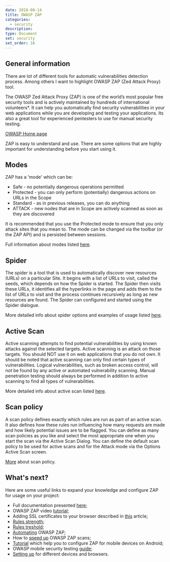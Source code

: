 ```yaml
---
date: 2018-08-14
title: OWASP ZAP
categories:
  - security
description:
type: Document
set: security
set_order: 16
---
```


## General information

There are lot of different tools for automatic vulnerabilities detection process. Among others I want to highlight OWASP ZAP (Zed
Attack Proxy) tool. 

The OWASP Zed Attack Proxy (ZAP) is one of the world’s most popular free security tools and is actively maintained by hundreds
of international volunteers*. It can help you automatically find security vulnerabilities in your web applications while you
are developing and testing your applications. Its also a great tool for experienced pentesters to use for manual security testing.

[OWASP Home page](https://www.owasp.org/index.php/OWASP_Zed_Attack_Proxy_Project)

ZAP is easy to understand and use. There are some options that are highly important for understanding before you start using it.

## Modes

ZAP has a 'mode' which can be:

* Safe - no potentially dangerous operations permitted
* Protected - you can only perform (potentially) dangerous actions on URLs in the Scope
* Standard - as in previous releases, you can do anything
* ATTACK - new nodes that are in Scope are actively scanned as soon as they are discovered

It is recommended that you use the Protected mode to ensure that you only attack sites that you mean to.
The mode can be changed via the toolbar (or the ZAP API) and is persisted between sessions.

Full information about modes listed [here](https://github.com/zaproxy/zap-core-help/wiki/HelpStartConceptsModes).

## Spider

The spider is a tool that is used to automatically discover new resources (URLs) on a particular Site. It begins with a list
of URLs to visit, called the seeds, which depends on how the Spider is started. The Spider then visits these URLs, it identifies
all the hyperlinks in the page and adds them to the list of URLs to visit and the process continues recursively as long as new
resources are found. The Spider can configured and started using the Spider dialogue.

More detailed info about spider options and examples of usage listed [here](https://github.com/zaproxy/zap-core-help/wiki/HelpStartConceptsSpider).

## Active Scan

Active scanning attempts to find potential vulnerabilities by using known attacks against the selected targets.
Active scanning is an attack on those targets. You should NOT use it on web applications that you do not own.
It should be noted that active scanning can only find certain types of vulnerabilities. Logical vulnerabilities,
such as broken access control, will not be found by any active or automated vulnerability scanning. Manual penetration
testing should always be performed in addition to active scanning to find all types of vulnerabilities.

More detailed info about active scan listed [here](https://github.com/zaproxy/zap-core-help/wiki/HelpStartConceptsAscan).

## Scan policy

A scan policy defines exactly which rules are run as part of an active scan. It also defines how these rules run influencing
how many requests are made and how likely potential issues are to be flagged. You can define as many scan policies as you like
and select the most appropriate one when you start the scan via the Active Scan Dialog. You can define the default scan policy
to be used for active scans and for the Attack mode via the Options Active Scan screen.

[More](https://github.com/zaproxy/zap-core-help/wiki/HelpStartConceptsScanpolicy) about scan policy.

## What's next?

Here are some useful links to expand your knowledge and configure ZAP for usage on your project:
* Full documentation presented [here](https://github.com/zaproxy/zap-core-help/wiki/HelpIntro);
* OWASP ZAP video [tutorial](https://owasp-academy.teachable.com/p/owasp-zap-tutorial);
* Adding SSL certificates to your browser described in [this](https://2buntu.com/articles/1517/adding-ssl-certificates-from-owasp-zap-a-visual-walkthrough/) article;
* [Rules strength](https://zaproxy.blogspot.com/2014/04/hacking-zap-4-active-scan-rules.html);
* [Rules treshold]( https://zaproxy.blogspot.com/2014/04/hacking-zap-3-passive-scan-rules.html);
* [Automating](https://www.youtube.com/watch?v=3vVnMh6AUkk) OWASP ZAP;
* How to [speed up](https://blog.mozilla.org/security/2013/07/10/how-to-speed-up-owasp-zap-scans/) OWASP ZAP scans;
* [Tutorial](https://simplysecure.blog/2017/06/21/using-your-android-device-with-owasp-zap/) which help you to configure ZAP for mobile devices on Android;
* OWASP mobile security testing [guide](https://sushi2k.gitbooks.io/the-owasp-mobile-security-testing-guide/content/0x05a-Platform-Overview.html);
* [Setting up](https://security.secure.force.com/security/tools/webapp/zapandroidsetup) for different devices and browsers.


